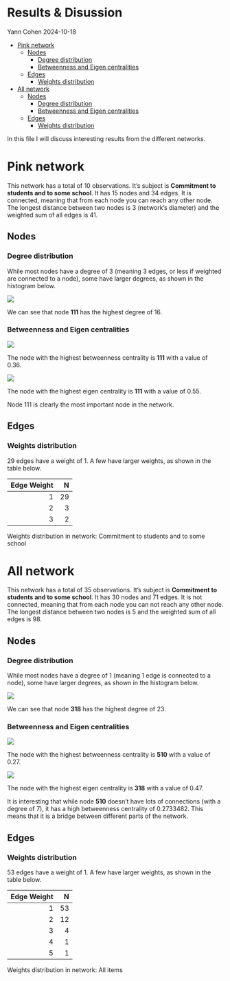 # Results & Disussion
Yann Cohen
2024-10-18

- [Pink network](#pink-network)
  - [Nodes](#nodes)
    - [Degree distribution](#degree-distribution)
    - [Betweenness and Eigen
      centralities](#betweenness-and-eigen-centralities)
  - [Edges](#edges)
    - [Weights distribution](#weights-distribution)
- [All network](#all-network)
  - [Nodes](#nodes-1)
    - [Degree distribution](#degree-distribution-1)
    - [Betweenness and Eigen
      centralities](#betweenness-and-eigen-centralities-1)
  - [Edges](#edges-1)
    - [Weights distribution](#weights-distribution-1)

In this file I will discuss interesting results from the different
networks.

# Pink network

This network has a total of 10 observations. It’s subject is
**Commitment to students and to some school**. It has 15 nodes and 34
edges. It is connected, meaning that from each node you can reach any
other node. The longest distance between two nodes is 3 (network’s
diameter) and the weighted sum of all edges is 41.

## Nodes

### Degree distribution

While most nodes have a degree of 3 (meaning 3 edges, or less if
weighted are connected to a node), some have larger degrees, as shown in
the histogram below.

![](results_files/figure-commonmark/pink-degree-dist-1.png)

We can see that node **111** has the highest degree of 16.

### Betweenness and Eigen centralities

![](results_files/figure-commonmark/pink-betweenness-dist-1.png)

The node with the highest betweenness centrality is **111** with a value
of 0.36.

![](results_files/figure-commonmark/pink-eigen-dist-1.png)

The node with the highest eigen centrality is **111** with a value of
0.55.

Node 111 is clearly the most important node in the network.

## Edges

### Weights distribution

29 edges have a weight of 1. A few have larger weights, as shown in the
table below.

| Edge Weight |   N |
|------------:|----:|
|           1 |  29 |
|           2 |   3 |
|           3 |   2 |

Weights distribution in network: Commitment to students and to some
school

# All network

This network has a total of 35 observations. It’s subject is
**Commitment to students and to some school**. It has 30 nodes and 71
edges. It is not connected, meaning that from each node you can not
reach any other node. The longest distance between two nodes is 5 and
the weighted sum of all edges is 98.

## Nodes

### Degree distribution

While most nodes have a degree of 1 (meaning 1 edge is connected to a
node), some have larger degrees, as shown in the histogram below.

![](results_files/figure-commonmark/all-degree-dist-1.png)

We can see that node **318** has the highest degree of 23.

### Betweenness and Eigen centralities

![](results_files/figure-commonmark/all-betweenness-dist-1.png)

The node with the highest betweenness centrality is **510** with a value
of 0.27.

![](results_files/figure-commonmark/all-eigen-dist-1.png)

The node with the highest eigen centrality is **318** with a value of
0.47.

It is interesting that while node **510** doesn’t have lots of
connections (with a degree of 7), it has a high betweenness centrality
of 0.2733482. This means that it is a bridge between different parts of
the network.

## Edges

### Weights distribution

53 edges have a weight of 1. A few have larger weights, as shown in the
table below.

| Edge Weight |   N |
|------------:|----:|
|           1 |  53 |
|           2 |  12 |
|           3 |   4 |
|           4 |   1 |
|           5 |   1 |

Weights distribution in network: All items
